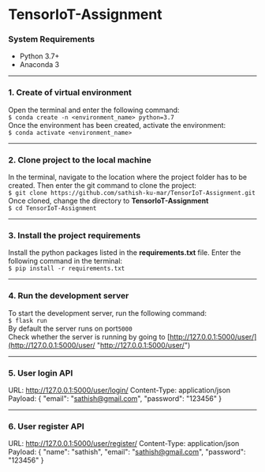 # TensorIoT-Assignment

### System Requirements
- Python 3.7+
- Anaconda 3
------------
### 1. Create of virtual environment
Open the terminal and enter the following command:<br />`$ conda create -n <environment_name> python=3.7`<br />
Once the environment has been created, activate the environment:<br />`$ conda activate <environment_name>`

------------
### 2. Clone project to the local machine
In the terminal, navigate to the location where the project folder has to be created. Then enter the git command to clone the project:<br />`$ git clone https://github.com/sathish-ku-mar/TensorIoT-Assignment.git`<br />
Once cloned, change the directory to **TensorIoT-Assignment**<br />`$ cd TensorIoT-Assignment`

------------
### 3. Install the project requirements
Install the python packages listed in the **requirements.txt** file.
Enter the following command in the terminal:<br />`$ pip install -r requirements.txt`

------------

### 4. Run the development server
To start the development server, run the following command:<br />`$ flask run`<br />
By default the server runs on port`5000`<br />
Check whether the server is running by going to [http://127.0.0.1:5000/user/](http://127.0.0.1:5000/user/ "http://127.0.0.1:5000/user/")

------------
### 5. User login API
URL: http://127.0.0.1:5000/user/login/
Content-Type: application/json
Payload: {
    "email": "sathish@gmail.com",
    "password": "123456"
}

------------
### 6. User register API
URL: http://127.0.0.1:5000/user/register/
Content-Type: application/json
Payload: {
    "name": "sathish",
    "email": "sathish@gmail.com",
    "password": "123456"
}